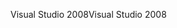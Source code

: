 <span data-ttu-id="6765c-101">Visual Studio 2008</span><span class="sxs-lookup"><span data-stu-id="6765c-101">Visual Studio 2008</span></span>